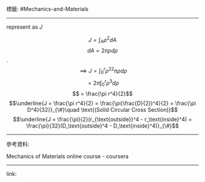 標籤: #Mechanics-and-Materials 

---

represent as $J$

$$J = \int_A \rho^2dA$$
$$dA = 2\pi\rho d\rho$$
.
$$\implies J = \int_0^r\rho^22\pi\rho d\rho$$
$$= 2\pi\int_0^r\rho^3d\rho$$
$$ = \frac{\pi r^4}{2}$$
$$\underline{J = \frac{\pi r^4}{2} = \frac{\pi(\frac{D}{2})^4}{2} = \frac{\pi D^4}{32}}_{\#}\quad \text{(Solid Circular Cross Section)}$$
$$\underline{J = \frac{\pi}{2}(r_{\text{outside}}^4 - r_\text{inside}^4) = \frac{\pi}{32}(D_\text{outside}^4 - D_\text{inside}^4)}_{\#}$$

---

參考資料:

Mechanics of Materials online course - coursera

---

link:

